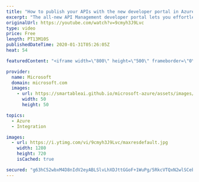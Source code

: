 ```yaml
---
title: "How to publish your APIs with the new developer portal in Azure API Management | Azure Friday"
excerpt: "The all-new API Management developer portal lets you effortlessly publish your APIs. It's customizable, lightweight, and intuitive. Mike Budzynski joins Scott Hanselman to show how to publish your APIs with the new developer portal in Azure API Management.  3:30 - Demo  Azure API Management resources"
originalUrl: https://youtube.com/watch?v=9cmyh3J9Lvc
type: video
price: Free
length: PT13M10S
publishedDateTime: 2020-01-31T05:26:05Z
heat: 54

featuredContent: "<iframe width=\"800\" height=\"500\" frameborder=\"0\" src=\"https://www.youtube.com/embed/9cmyh3J9Lvc\" allow=\"accelerometer; autoplay; encrypted-media; gyroscope; picture-in-picture\" allowfullscreen></iframe>"

provider:
  name: Microsoft
  domain: microsoft.com
  images:
    - url: https://smartableai.github.io/microsoft-azure/assets/images/organizations/microsoft.com-50x50.jpg
      width: 50
      height: 50

topics:
  - Azure
  - Integration

images:
  - url: https://i.ytimg.com/vi/9cmyh3J9Lvc/maxresdefault.jpg
    width: 1280
    height: 720
    isCached: true

secured: "g63hC52wbxM4D8nIdV2eyABLSlvLhXDJttGGoF+1WuPg/5RkcVTQxN2wlSCebkG8iyUXqcjoWt2xOXeXXEB2J6l6Opvtco3PWAJRb70fjlI4YnvMF896E9AnHLID7u+Qxw+qem4p2g3bS4iaCq0zSlgRw2aR1wcuUK9CaBrGzNOvImS/LqTWHAiBVdvyJiAHe+RRy/bBULX/NsVcO+GVDhd2UOzA291nTwYDHaPU6ICuD1TPuwLJVL8keB8byegJo/2u1hEFnWsETnGlrj4QkHoZ9IRBYcMrKkECzpzOiG8/DiVyuSyQ0KuST1t6AkXhMYF83S17V8051a4HhCfJe3EGb6rJOC398AqwNuKSxJWiEgQGRyXYsLYVWc270Lo36PsNlwW9oWSlmNIRui8ZP9FqS3L5vRQ+XXjW2OXVGMQ=;OPU7TekcRH7PMkjh/9sHcg=="
---
```



